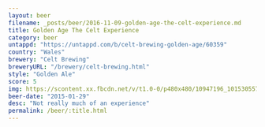 ```yaml
---
layout: beer
filename: _posts/beer/2016-11-09-golden-age-the-celt-experience.md
title: Golden Age The Celt Experience
category: beer
untappd: "https://untappd.com/b/celt-brewing-golden-age/60359"
country: "Wales"
brewery: "Celt Brewing"
breweryURL: "/brewery/celt-brewing.html"
style: "Golden Ale"
score: 5
img: https://scontent.xx.fbcdn.net/v/t1.0-0/p480x480/10947196_10153055749403745_4812053214327954894_n.jpg?_nc_cat=101&_nc_ht=scontent.xx&oh=211b454bcdddaf7a23bef89c6e9901f5&oe=5C85FE19
beer-date: "2015-01-29"
desc: "Not really much of an experience"
permalink: /beer/:title.html
---
```

